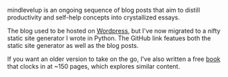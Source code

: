 mindlevelup is an ongoing sequence of blog posts that aim to distill productivity and self-help concepts into crystallized essays.

The blog used to be hosted on [Wordpress](https://mindlevelup.wordpress.com/), but I've now migrated to a nifty static site generator I wrote in Python. The GitHub link featues both the static site generator as well as the blog posts.

If you want an older version to take on the go, I've also written a free [book](pdfs/ratbook.pdf) that clocks in at ~150 pages, which explores similar content.